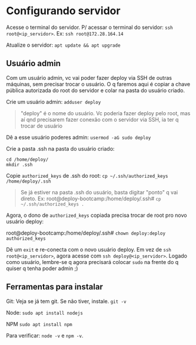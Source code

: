 # Configurando servidor

Acesse o terminal do servidor. P/ acessar o terminal do servidor:
`ssh root@<ip_servidor>`. Ex: `ssh root@172.28.164.14`

Atualize o servidor: `apt update && apt upgrade`

## Usuário admin

Com um usuário admin, vc vai poder fazer deploy via SSH de outras máquinas, sem
precisar trocar o usuário. O q faremos aqui é copiar a chave pública autorizada
do root do servidor e colar na pasta do usuário criado.

Crie um usuário admin: `adduser deploy`

> "deploy" é o nome do usuário. Vc poderia fazer deploy pelo root, mas aí qnd
> precisarem fazer conexão com o servidor via SSH, ia ter q trocar de usuário

Dê a esse usuário poderes admin: `usermod -aG sudo deploy`

Crie a pasta .ssh na pasta do usuário criado:

```
cd /home/deploy/
mkdir .ssh
```

Copie `authorized_keys` de .ssh do root: `cp ~/.ssh/authorized_keys /home/deploy/.ssh`

> Se já estiver na pasta .ssh do usuário, basta digitar "ponto" q vai direto.
> Ex: root@deploy-bootcamp:/home/deploy/.ssh# `cp ~/.ssh/authorized_keys .`

Agora, o dono de `authorized_keys` copiada precisa trocar de root pro novo
usuário deploy:

root@deploy-bootcamp:/home/deploy/.ssh# `chown deploy:deploy authorized_keys`

Dê um `exit` e re-conecta com o novo usuário deploy. Em vez de `ssh root@<ip_servidor>`, agora acesse com `ssh deploy@<ip_servidor>`. Logado como
usuário, lembre-se q agora precisará colocar `sudo` na frente do q quiser q
tenha poder admin ;)

## Ferramentas para instalar

Git:
Veja se já tem git. Se não tiver, instale. `git -v`

Node:
`sudo apt install nodejs`

NPM
`sudo apt install npm`

Para verificar: `node -v` e `npm -v`.
